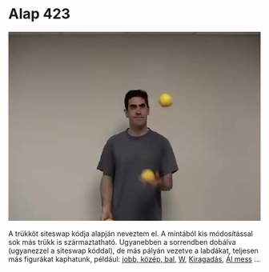 # Alap 423

![423](/site/videos/poster/423.jpg)

A trükköt siteswap kódja alapján neveztem el. A mintából  kis módosítással sok más trükk is származtatható. Ugyanebben a sorrendben dobálva (ugyanezzel a siteswap kóddal), de más pályán vezetve a labdákat, teljesen más figurákat kaphatunk, például: [jobb, közép, bal](jobb-kozep-bal.md), [W](w.md), [Kiragadás](kiragadas.md), [Ál mess](al-mess.md) …


